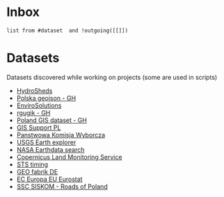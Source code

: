 # Inbox
```dataview
list from #dataset  and !outgoing([[]])
```

# Datasets

Datasets discovered while working on projects (some are used in scripts)
- [HydroSheds](HydroSheds.md)
- [Polska geojson - GH](Polska%20geojson%20-%20GH.md)
- [EnviroSolutions](EnviroSolutions.md)
- [rgugik - GH](rgugik%20-%20GH.md)
- [Poland GIS dataset - GH](Poland%20GIS%20dataset%20-%20GH.md)
- [GIS Support PL](GIS%20Support%20PL.md)
- [Panstwowa Komisja Wyborcza](Panstwowa%20Komisja%20Wyborcza.md)
- [USGS Earth explorer](USGS%20Earth%20explorer.md)
- [NASA Earthdata search](NASA%20Earthdata%20search.md)
- [Copernicus Land Monitoring Service](Copernicus%20Land%20Monitoring%20Service.md)
- [STS timing](STS%20timing.md)
- [GEO fabrik DE](GEO%20fabrik%20DE.md)
- [EC Europa EU Eurostat](EC%20Europa%20EU%20Eurostat.md)
- [SSC SISKOM - Roads of Poland](SSC%20SISKOM%20-%20Roads%20of%20Poland.md)

